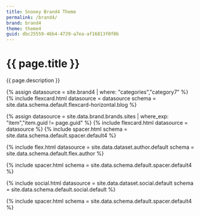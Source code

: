 ```yaml
---
title: Snooey Brand4 Theme
permalink: /brand4/
brand: brand4
theme: theme4
guid: dbc25559-46b4-4729-a7ea-af16813f0f0b
---
```


<!--v1.2.135 pages/collections/videos.md-->
# {{ page.title }} 

{{ page.description }}

{% assign datasource = site.brand4 | where: "categories","category7" %}
{% include flexcard.html datasource = datasource schema = site.data.schema.default.flexcard-horizontal.blog %}

<!-- feature Sites -->
{% assign datasource = site.data.brand.brands.sites | where_exp: "item","item.guid != page.guid" %}
{% include flexcard.html datasource = datasource %}
{% include spacer.html schema = site.data.schema.default.spacer.default4 %}


<!-- author -->
{% include flex.html datasource = site.data.dataset.author.default schema = site.data.schema.default.flex.author %}

{% include spacer.html schema = site.data.schema.default.spacer.default4 %}
<!-- social -->
{% include social.html datasource = site.data.dataset.social.default schema = site.data.schema.default.social.default %}

{% include spacer.html schema = site.data.schema.default.spacer.default4 %}
